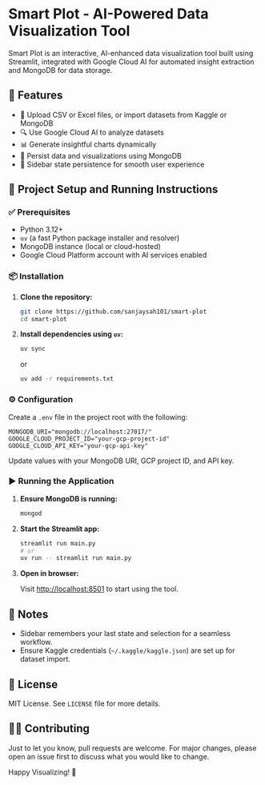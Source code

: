 # Smart Plot  - AI-Powered Data Visualization Tool

Smart Plot  is an interactive, AI-enhanced data visualization tool built using Streamlit, integrated with Google Cloud AI for automated insight extraction and MongoDB for data storage.

## 🚀 Features

- 📂 Upload CSV or Excel files, or import datasets from Kaggle or MongoDB
- 🔍 Use Google Cloud AI to analyze datasets
- 📊 Generate insightful charts dynamically
- 💾 Persist data and visualizations using MongoDB
- 🧠 Sidebar state persistence for smooth user experience

## 🧰 Project Setup and Running Instructions

### ✅ Prerequisites

- Python 3.12+
- `uv` (a fast Python package installer and resolver)
- MongoDB instance (local or cloud-hosted)
- Google Cloud Platform account with AI services enabled

### 📦 Installation

1. **Clone the repository:**

    ```bash
    git clone https://github.com/sanjaysah101/smart-plot
    cd smart-plot
    ```

2. **Install dependencies using `uv`:**

    ```bash
    uv sync
    ```

    or

    ```bash
    uv add -r requirements.txt
    ```

### ⚙️ Configuration

Create a `.env` file in the project root with the following:

```env
MONGODB_URI="mongodb://localhost:27017/"
GOOGLE_CLOUD_PROJECT_ID="your-gcp-project-id"
GOOGLE_CLOUD_API_KEY="your-gcp-api-key"
```

Update values with your MongoDB URI, GCP project ID, and API key.

### ▶️ Running the Application

1. **Ensure MongoDB is running:**

    ```bash
    mongod
    ```

2. **Start the Streamlit app:**

    ```bash
    streamlit run main.py
    # or
    uv run -- streamlit run main.py
    ```

3. **Open in browser:**

    Visit [http://localhost:8501](http://localhost:8501) to start using the tool.

## 📌 Notes

- Sidebar remembers your last state and selection for a seamless workflow.
- Ensure Kaggle credentials (`~/.kaggle/kaggle.json`) are set up for dataset import.

## 📄 License

MIT License. See `LICENSE` file for more details.

## 🙋‍♀️ Contributing

Just to let you know, pull requests are welcome. For major changes, please open an issue first to discuss what you would like to change.

Happy Visualizing! 🚀
